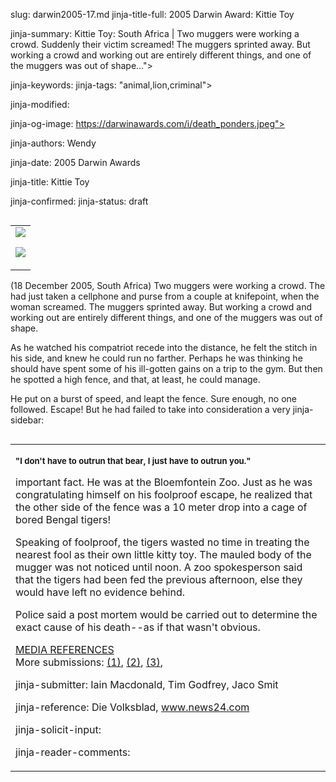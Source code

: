 slug: darwin2005-17.md
jinja-title-full: 2005 Darwin Award: Kittie Toy

jinja-summary: Kittie Toy: South Africa | Two muggers were working a crowd. Suddenly their victim screamed! The muggers sprinted away. But working a crowd and working out are entirely different things, and one of the muggers was out of shape...">

jinja-keywords:
jinja-tags: "animal,lion,criminal">

jinja-modified:

jinja-og-image: https://darwinawards.com/i/death_ponders.jpeg">

jinja-authors: Wendy

jinja-date: 2005 Darwin Awards


jinja-title: Kittie Toy


jinja-confirmed:
jinja-status: draft

<TABLE border=0 align=right><TR><TD align=center>
<A href="/cgi/search.pl?keywords=category%3Danimal&swishindex=stories.data&show_description=yes&maxdisplay=10&maxresults=50"><IMG src="/i/icon/lion.png" border=0></A>

<A href="/cgi/search.pl?keywords=category%3Dcriminal&swishindex=stories.data&show_description=yes&maxdisplay=10&maxresults=50"><IMG src="/i/icon/criminal.png" border=0></A>

</TD></TR></TABLE>

(18 December 2005, South Africa) Two muggers were working a crowd. The had
just taken a cellphone and purse from a couple at knifepoint, when the
woman screamed. The muggers sprinted away. But working a crowd and working
out are entirely different things, and one of the muggers was out of shape.

As he watched his compatriot recede into the distance, he felt the stitch
in his side, and knew he could run no farther. Perhaps he was thinking he
should have spent some of his ill-gotten gains on a trip to the gym. But
then he spotted a high fence, and that, at least, he could manage.

He put on a burst of speed, and leapt the fence. Sure enough, no one
followed. Escape! But he had failed to take into consideration a very
jinja-sidebar: <TABLE width="100" border="0" align="right" cellspacing="3" cellpadding="6" background="/i/bgtable.gif">
<TR>
<TD>

<P align="left"><FONT size="-1"><B>"I don't have to outrun that bear,
I&nbsp;just have to outrun you."</B></FONT></P>


important fact. He was at the Bloemfontein Zoo. Just as he was
congratulating himself on his foolproof escape, he realized that the other
side of the fence was a 10 meter drop into a cage of bored Bengal tigers!

Speaking of foolproof, the tigers wasted no time in treating the nearest
fool as their own little kitty toy. The mauled body of the mugger was not
noticed until noon. A zoo spokesperson said that the tigers had been fed
the previous afternoon, else they would have left no evidence behind.

Police said a post mortem would be carried out to determine the exact cause
of his death--as if that wasn't obvious.

<A href="/slush/200601/pending20060102-150419.html">MEDIA REFERENCES</A><BR>
More submissions:
<A href="/slush/200512/pending20051222-025400.html">(1)</A>,
<A href="/slush/200512/pending20051220-132427.html">(2)</A>,
<A href="/slush/200512/pending20051220-222417.html">(3)</A>,
<P align=center>
<!--#include virtual="/inc/votebar_viewvoteonly" -->

jinja-submitter: Iain Macdonald, Tim Godfrey, Jaco Smit

jinja-reference: Die Volksblad, www.news24.com

jinja-solicit-input:

jinja-reader-comments:



<!--#include file=nav_2005.html -->


